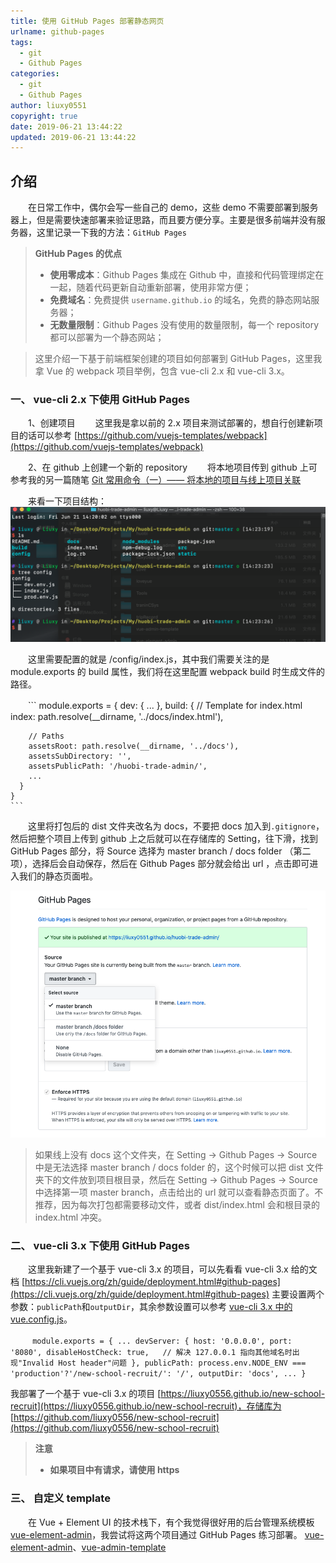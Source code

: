 ```yaml
---
title: 使用 GitHub Pages 部署静态网页
urlname: github-pages
tags:
  - git
  - Github Pages
categories:
  - git
  - Github Pages
author: liuxy0551
copyright: true
date: 2019-06-21 13:44:22
updated: 2019-06-21 13:44:22
---
```


## 介绍

　　在日常工作中，偶尔会写一些自己的 demo，这些 demo 不需要部署到服务器上，但是需要快速部署来验证思路，而且要方便分享。主要是很多前端并没有服务器，这里记录一下我的方法：`GitHub Pages`
<!--more-->

>**GitHub Pages 的优点**
>* **使用零成本**：Github Pages 集成在 Github 中，直接和代码管理绑定在一起，随着代码更新自动重新部署，使用非常方便；
>* **免费域名**：免费提供 `username.github.io` 的域名，免费的静态网站服务器；
>* **无数量限制**：Github Pages 没有使用的数量限制，每一个 repository 都可以部署为一个静态网站；


> 这里介绍一下基于前端框架创建的项目如何部署到 GitHub Pages，这里我拿 Vue 的 webpack 项目举例，包含 vue-cli 2.x 和 vue-cli 3.x。

### 一、 vue-cli 2.x 下使用 GitHub Pages

　　1、创建项目
　　这里我是拿以前的 2.x 项目来测试部署的，想自行创建新项目的话可以参考 [https://github.com/vuejs-templates/webpack](https://github.com/vuejs-templates/webpack)  

　　2、在 github 上创建一个新的 repository
　　将本地项目传到 github 上可参考我的另一篇随笔 [Git 常用命令（一）—— 将本地的项目与线上项目关联](https://liuxy0551.github.io/article/git-order-a.html)

　　来看一下项目结构：![](/images/posts/github-pages/1.png)

　　这里需要配置的就是 /config/index.js，其中我们需要关注的是 module.exports 的 build 属性，我们将在这里配置 webpack build 时生成文件的路径。

　　``` 
    module.exports = {
      dev: {
        ...
      },
      build: {
        // Template for index.html
        index: path.resolve(__dirname, '../docs/index.html'),
    
        // Paths
        assetsRoot: path.resolve(__dirname, '../docs'),
        assetsSubDirectory: '',
        assetsPublicPath: '/huobi-trade-admin/',
        ...
      }
    }
    ```
    
　　这里将打包后的 dist 文件夹改名为 docs，不要把 docs 加入到`.gitignore`，然后把整个项目上传到 github 上之后就可以在存储库的 Setting，往下滑，找到 GitHub Pages 部分，将 Source 选择为 master branch / docs folder （第二项），选择后会自动保存，然后在 Github Pages 部分就会给出 url ，点击即可进入我们的静态页面啦。

![](/images/posts/github-pages/2.png)

> 如果线上没有 docs 这个文件夹，在 Setting -> Github Pages -> Source 中是无法选择 master branch / docs folder 的，这个时候可以把 dist 文件夹下的文件放到项目根目录，然后在 Setting -> Github Pages -> Source 中选择第一项 master branch，点击给出的 url 就可以查看静态页面了。不推荐，因为每次打包都需要移动文件，或者 dist/index.html 会和根目录的 index.html 冲突。


### 二、 vue-cli 3.x 下使用 GitHub Pages

　　这里我新建了一个基于 vue-cli 3.x 的项目，可以先看看 vue-cli 3.x 给的文档 [https://cli.vuejs.org/zh/guide/deployment.html#github-pages](https://cli.vuejs.org/zh/guide/deployment.html#github-pages)
主要设置两个参数：`publicPath`和`outputDir`，其余参数设置可以参考 [vue-cli 3.x 中的 vue.config.js](https://cli.vuejs.org/zh/config/#vue-config-js)。

　　``` 
    module.exports = {
      ...
      devServer: {
        host: '0.0.0.0',
        port: '8080',
        disableHostCheck: true,   // 解决 127.0.0.1 指向其他域名时出现"Invalid Host header"问题
      },
      publicPath: process.env.NODE_ENV === 'production'?'/new-school-recruit/': '/',
      outputDir: 'docs',
      ...
    }
    ```

我部署了一个基于 vue-cli 3.x 的项目 [https://liuxy0556.github.io/new-school-recruit](https://liuxy0556.github.io/new-school-recruit)，存储库为 [https://github.com/liuxy0556/new-school-recruit](https://github.com/liuxy0556/new-school-recruit)


>**注意**
>* **如果项目中有请求，请使用 https**
    

### 三、 自定义 template

　　在 Vue + Element UI 的技术栈下，有个我觉得很好用的后台管理系统模板 [vue-element-admin](https://panjiachen.github.io/vue-element-admin-site/zh/guide/)，我尝试将这两个项目通过 GitHub Pages 练习部署。
[vue-element-admin](https://liuxy0556.github.io/vue-element-admin)、[vue-admin-template](https://liuxy0556.github.io/vue-admin-template)

